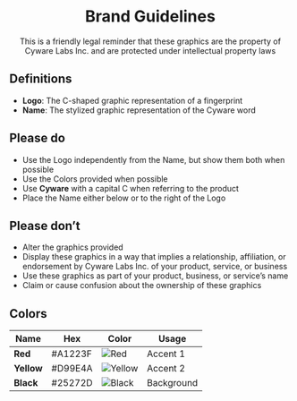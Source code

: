 <h1 align="middle">Brand Guidelines</h1>
<p align="center">
  This is a friendly legal reminder that these graphics are the property of Cyware Labs Inc. and are protected under intellectual property laws
</p>

## Definitions

- **Logo**: The C-shaped graphic representation of a fingerprint
- **Name**: The stylized graphic representation of the Cyware word

## Please do

- Use the Logo independently from the Name, but show them both when possible
- Use the Colors provided when possible
- Use **Cyware** with a capital C when referring to the product
- Place the Name either below or to the right of the Logo

## Please don’t

- Alter the graphics provided
- Display these graphics in a way that implies a relationship, affiliation, or endorsement by Cyware Labs Inc. of your product, service, or business
- Use these graphics as part of your product, business, or service’s name
- Claim or cause confusion about the ownership of these graphics

## Colors

| Name       | Hex     | Color                                                                | Usage      |
| ---------- | ------- | -------------------------------------------------------------------- | ---------- |
| **Red**    | #A1223F | ![Red](https://img.shields.io/badge/--A1223F?style=for-the-badge)    | Accent 1   |
| **Yellow** | #D99E4A | ![Yellow](https://img.shields.io/badge/--D99E4A?style=for-the-badge) | Accent 2   |
| **Black**  | #25272D | ![Black](https://img.shields.io/badge/--25272D?style=for-the-badge)  | Background |
